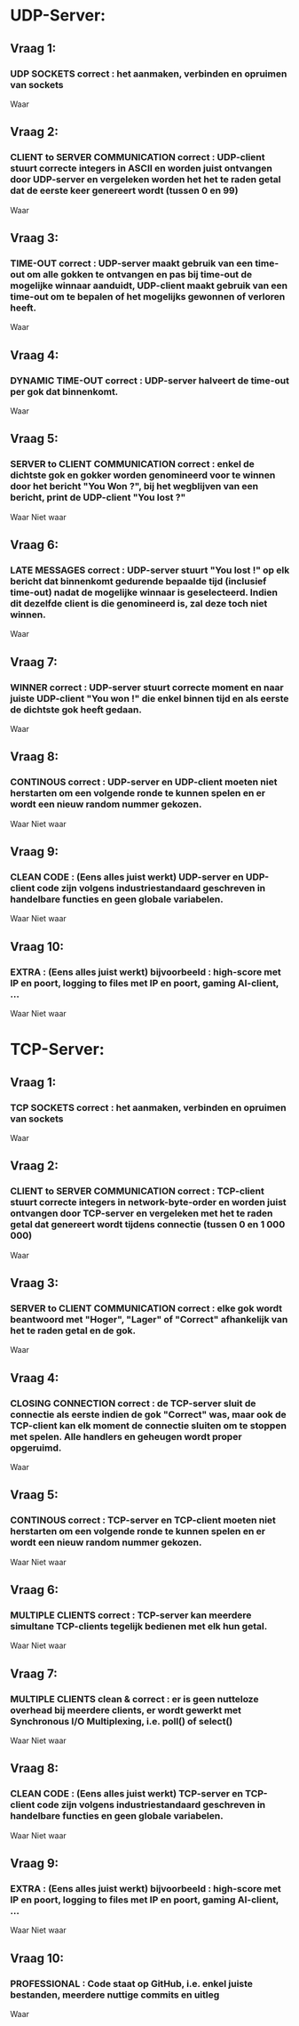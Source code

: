 # UDP-Server:

## Vraag 1:

### UDP SOCKETS correct : het aanmaken, verbinden en opruimen van sockets

Waar


## Vraag 2:

### CLIENT to SERVER COMMUNICATION correct : UDP-client stuurt correcte integers in ASCII en worden juist ontvangen door UDP-server en vergeleken worden het het te raden getal dat de eerste keer genereert wordt (tussen 0 en 99)

Waar


## Vraag 3:

### TIME-OUT correct : UDP-server maakt gebruik van een time-out om alle gokken te ontvangen en pas bij time-out de mogelijke winnaar aanduidt, UDP-client maakt gebruik van een time-out om te bepalen of het mogelijks gewonnen of verloren heeft.

Waar


## Vraag 4:

### DYNAMIC TIME-OUT correct : UDP-server halveert de time-out per gok dat binnenkomt.

Waar


## Vraag 5:

### SERVER to CLIENT COMMUNICATION correct : enkel de dichtste gok en gokker worden genomineerd voor te winnen door het bericht "You Won ?", bij het wegblijven van een bericht, print de UDP-client "You lost ?"

Waar
Niet waar

## Vraag 6:

### LATE MESSAGES correct : UDP-server stuurt "You lost !" op elk bericht dat binnenkomt gedurende bepaalde tijd (inclusief time-out) nadat de mogelijke winnaar is geselecteerd. Indien dit dezelfde client is die genomineerd is, zal deze toch niet winnen.

Waar


## Vraag 7:

### WINNER correct : UDP-server stuurt correcte moment en naar juiste UDP-client "You won !" die enkel binnen tijd en als eerste de dichtste gok heeft gedaan.

Waar


## Vraag 8:

### CONTINOUS correct : UDP-server en UDP-client moeten niet herstarten om een volgende ronde te kunnen spelen en er wordt een nieuw random nummer gekozen.

Waar
Niet waar

## Vraag 9:

### CLEAN CODE : (Eens alles juist werkt) UDP-server en UDP-client code zijn volgens industriestandaard geschreven in handelbare functies en geen globale variabelen.

Waar
Niet waar

## Vraag 10:

### EXTRA : (Eens alles juist werkt) bijvoorbeeld : high-score met IP en poort, logging to files met IP en poort, gaming AI-client, ...

Waar
Niet waar

# TCP-Server:

## Vraag 1:

### TCP SOCKETS correct : het aanmaken, verbinden en opruimen van sockets

Waar


## Vraag 2:

### CLIENT to SERVER COMMUNICATION correct : TCP-client stuurt correcte integers in network-byte-order en worden juist ontvangen door TCP-server en vergeleken met het te raden getal dat genereert wordt tijdens connectie (tussen 0 en 1 000 000)

Waar


## Vraag 3:

### SERVER to CLIENT COMMUNICATION correct : elke gok wordt beantwoord met "Hoger", "Lager" of "Correct" afhankelijk van het te raden getal en de gok.

Waar


## Vraag 4:

### CLOSING CONNECTION correct : de TCP-server sluit de connectie als eerste indien de gok "Correct" was, maar ook de TCP-client kan elk moment de connectie sluiten om te stoppen met spelen. Alle handlers en geheugen wordt proper opgeruimd.

Waar


## Vraag 5:

### CONTINOUS correct : TCP-server en TCP-client moeten niet herstarten om een volgende ronde te kunnen spelen en er wordt een nieuw random nummer gekozen.

Waar
Niet waar

## Vraag 6:

### MULTIPLE CLIENTS correct : TCP-server kan meerdere simultane TCP-clients tegelijk bedienen met elk hun getal.

Waar
Niet waar

## Vraag 7:

### MULTIPLE CLIENTS clean & correct : er is geen nutteloze overhead bij meerdere clients, er wordt gewerkt met Synchronous I/O Multiplexing, i.e. poll() of select()

Waar
Niet waar

## Vraag 8:

### CLEAN CODE : (Eens alles juist werkt) TCP-server en TCP-client code zijn volgens industriestandaard geschreven in handelbare functies en geen globale variabelen.

Waar
Niet waar

## Vraag 9:

### EXTRA : (Eens alles juist werkt) bijvoorbeeld : high-score met IP en poort, logging to files met IP en poort, gaming AI-client, ...

Waar
Niet waar


## Vraag 10:
### PROFESSIONAL : Code staat op GitHub, i.e. enkel juiste bestanden, meerdere nuttige commits en uitleg

Waar
